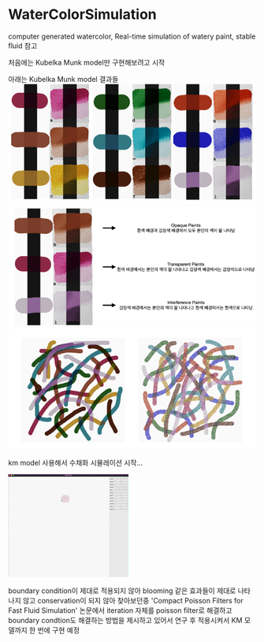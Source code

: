 # WaterColorSimulation

computer generated watercolor, Real-time simulation of watery paint, stable fluid 참고

처음에는 Kubelka Munk model만 구현해보려고 시작

아래는 Kubelka Munk model 결과들
<img src="https://github.com/jong1-choi/WaterColorSimulation/blob/main/km1.png">
<img src="https://github.com/jong1-choi/WaterColorSimulation/blob/main/km2.png">
<img src="https://github.com/jong1-choi/WaterColorSimulation/blob/main/km3.png">

km model 사용해서 수채화 시뮬레이션 시작...

<img src="https://github.com/jong1-choi/WaterColorSimulation/blob/main/demo.gif">

boundary condition이 제대로 적용되지 않아 blooming 같은 효과들이 제대로 나타나지 않고 conservation이 되지 않아
찾아보던중 'Compact Poisson Filters for Fast Fluid Simulation' 논문에서 iteration 자체를 poisson filter로 해결하고
boundary condtion도 해결하는 방법을 제시하고 있어서 연구 후 적용시켜서 KM 모델까지 한 번에 구현 예정
